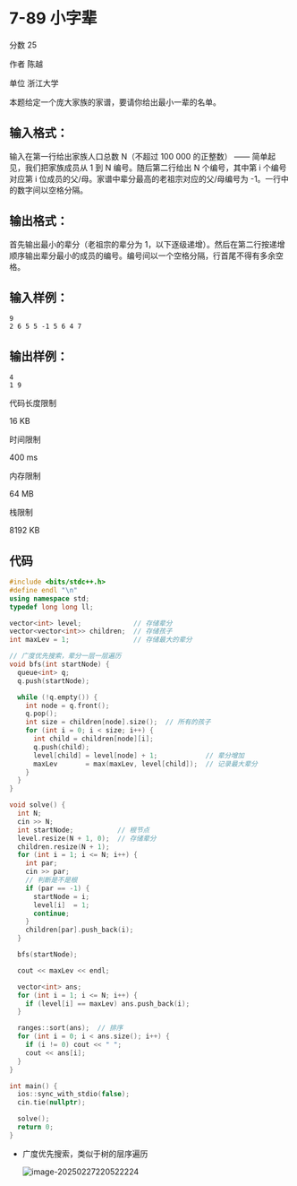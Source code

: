 # **7-89 小字辈**

分数 25

作者 陈越

单位 浙江大学

本题给定一个庞大家族的家谱，要请你给出最小一辈的名单。

## 输入格式：

输入在第一行给出家族人口总数 N（不超过 100 000 的正整数） —— 简单起见，我们把家族成员从 1 到 N 编号。随后第二行给出 N 个编号，其中第 i 个编号对应第 i 位成员的父/母。家谱中辈分最高的老祖宗对应的父/母编号为 -1。一行中的数字间以空格分隔。

## 输出格式：

首先输出最小的辈分（老祖宗的辈分为 1，以下逐级递增）。然后在第二行按递增顺序输出辈分最小的成员的编号。编号间以一个空格分隔，行首尾不得有多余空格。

## 输入样例：

```in
9
2 6 5 5 -1 5 6 4 7
```

## 输出样例：

```out
4
1 9
```

代码长度限制

16 KB

时间限制

400 ms

内存限制

64 MB

栈限制

8192 KB

## 代码

```cpp
#include <bits/stdc++.h>
#define endl "\n"
using namespace std;
typedef long long ll;

vector<int> level;             // 存储辈分
vector<vector<int>> children;  // 存储孩子
int maxLev = 1;                // 存储最大的辈分

// 广度优先搜索，辈分一层一层遍历
void bfs(int startNode) {
  queue<int> q;
  q.push(startNode);

  while (!q.empty()) {
    int node = q.front();
    q.pop();
    int size = children[node].size();  // 所有的孩子
    for (int i = 0; i < size; i++) {
      int child = children[node][i];
      q.push(child);
      level[child] = level[node] + 1;            // 辈分增加
      maxLev       = max(maxLev, level[child]);  // 记录最大辈分
    }
  }
}

void solve() {
  int N;
  cin >> N;
  int startNode;           // 根节点
  level.resize(N + 1, 0);  // 存储辈分
  children.resize(N + 1);
  for (int i = 1; i <= N; i++) {
    int par;
    cin >> par;
    // 判断是不是根
    if (par == -1) {
      startNode = i;
      level[i]  = 1;
      continue;
    }
    children[par].push_back(i);
  }

  bfs(startNode);

  cout << maxLev << endl;

  vector<int> ans;
  for (int i = 1; i <= N; i++) {
    if (level[i] == maxLev) ans.push_back(i);
  }

  ranges::sort(ans);  // 排序
  for (int i = 0; i < ans.size(); i++) {
    if (i != 0) cout << " ";
    cout << ans[i];
  }
}

int main() {
  ios::sync_with_stdio(false);
  cin.tie(nullptr);

  solve();
  return 0;
}
```

- 广度优先搜索，类似于树的层序遍历

  ![image-20250227220522224](https://gitee.com/chen-houchao/images/raw/master/img/20250227220522335.png)